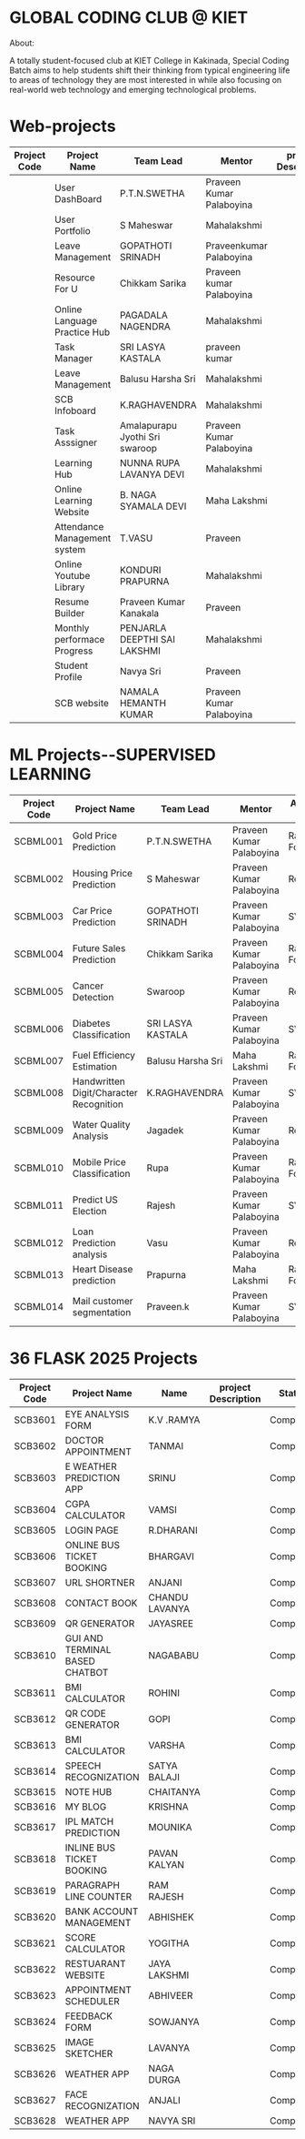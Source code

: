 # GLOBAL CODING CLUB @ KIET

About:

   A totally student-focused club at KIET College in Kakinada, Special Coding Batch aims to help students shift their thinking from typical engineering life to areas of technology they are most interested in while also focusing on real-world web technology and emerging technological problems.
   
# Web-projects

  
| Project Code | Project Name    | Team Lead | Mentor | project Description | Status
| ----------- | ----------- | --------------- | ----- | -------------------  | ---------- |
|             |    User DashBoard        |  P.T.N.SWETHA  | Praveen Kumar Palaboyina    |                       | Completed |
|             |   User Portfolio          |  S Maheswar  | Mahalakshmi    |                       | Completed |
|             |   Leave Management        | GOPATHOTI SRINADH   | Praveenkumar Palaboyina   |                       | Completed |
|             |   Resource For U          | Chikkam Sarika    |   Praveen kumar Palaboyina    |                       | Completed |
|             |   Online Language Practice Hub          | PAGADALA NAGENDRA   |  Mahalakshmi     |                       | Completed |
|             |   Task Manager          | SRI LASYA KASTALA    | praveen kumar     |                       | Completed |
|             |  Leave Management          | Balusu Harsha Sri     |   Mahalakshmi    |                       | Completed |
|             | SCB Infoboard          | K.RAGHAVENDRA        |Mahalakshmi     |                       |Completed |
|             |      Task Asssigner     | Amalapurapu Jyothi Sri swaroop     | Praveen  Kumar Palaboyina   |           |      Completed |      
|             |     Learning Hub        | NUNNA RUPA LAVANYA DEVI   |  Mahalakshmi  |                       |Completed |
|             |    Online Learning Website         | B. NAGA SYAMALA DEVI    |   Maha Lakshmi    |                       | Completed |
|             |   Attendance Management system          | T.VASU   |    Praveen    |                       | Completed |
|             |   Online Youtube Library          |  KONDURI PRAPURNA    | Mahalakshmi   |                       | Completed |
|             |   Resume Builder         | Praveen Kumar Kanakala   |  Praveen   |                       | Completed |
|             |    Monthly performace Progress         | PENJARLA DEEPTHI SAI LAKSHMI   | Mahalakshmi    |                       |  Completed |
|             |   Student Profile          | Navya Sri   |  Praveen   |                       |  Completed |
|             |      SCB website       | NAMALA HEMANTH KUMAR   | Praveen Kumar Palaboyina     |                       |  Onprogress |

   
# ML Projects--SUPERVISED LEARNING

| Project Code | Project Name                             | Team Lead                 | Mentor                  | Algorithm Used      | Status       |
|--------------|------------------------------------------|--------------------------|------------------------|---------------------|--------------|
| SCBML001     | Gold Price Prediction    | P.T.N.SWETHA             | Praveen Kumar Palaboyina | Random Forest       | on progress  |
| SCBML002     | Housing Price Prediction                 | S Maheswar               | Praveen Kumar Palaboyina | Regression          | on progress  |
| SCBML003     | Car Price Prediction                     | GOPATHOTI SRINADH         | Praveen Kumar Palaboyina | SVM                 | on progress  |
| SCBML004     | Future Sales Prediction                      | Chikkam Sarika           | Praveen Kumar Palaboyina | Random Forest       | on progress  |
| SCBML005     | Cancer Detection                        | Swaroop       | Praveen Kumar Palaboyina | Regression          | on progress  |
| SCBML006     | Diabetes Classification                   | SRI LASYA KASTALA        | Praveen Kumar Palaboyina | SVM                 | on progress  |
| SCBML007     | Fuel Efficiency Estimation                | Balusu Harsha Sri        | Maha Lakshmi            | Random Forest       | on progress  |
| SCBML008     | Handwritten Digit/Character Recognition  | K.RAGHAVENDRA            | Praveen Kumar Palaboyina | SVM                 | on progress  |
| SCBML009     | Water Quality Analysis                    | Jagadek      | Praveen Kumar Palaboyina | Regression          | on progress  |
| SCBML010     | Mobile Price Classification               | Rupa      | Praveen Kumar Palaboyina | Random Forest       | on progress  |
| SCBML011     | Predict US Election                       | Rajesh | Praveen Kumar Palaboyina | SVM                 | on progress  |
| SCBML012     | Loan Prediction analysis                  | Vasu  | Praveen Kumar Palaboyina | Regression          | on progress  |
| SCBML013     | Heart Disease prediction                   | Prapurna   | Maha Lakshmi            | Random Forest       | on progress  |
| SCBML014     | Mail customer segmentation                 | Praveen.k                   | Praveen Kumar Palaboyina | SVM                 | on progress  |

# 36 FLASK 2025 Projects

  
| Project Code | Project Name    | Name  | project Description | Status
| ----------- | ----------- | --------------- |  -------------------  | ---------- |
|     SCB3601        |      EYE ANALYSIS FORM    |  K.V .RAMYA  |                       | Completed |
|      SCB3602       |       DOCTOR APPOINTMENT   | TANMAI       |                        | Completed |
|      SCB3603       |       E WEATHER PREDICTION APP   | SRINU      |                        | Completed |
|      SCB3604       |      CGPA CALCULATOR   | VAMSI       |                        | Completed |
|      SCB3605       |    LOGIN PAGE   | R.DHARANI       |                        | Completed |
|      SCB3606       |       ONLINE BUS TICKET BOOKING   | BHARGAVI       |                        | Completed |
|      SCB3607      |      URL SHORTNER   | ANJANI       |                        | Completed |
|      SCB3608       |       CONTACT BOOK   | CHANDU LAVANYA      |                        | Completed |
|      SCB3609       |      QR GENERATOR   | JAYASREE       |                        | Completed |
|      SCB3610      |       GUI AND TERMINAL BASED CHATBOT  | NAGABABU      |                        | Completed |
|      SCB3611       |      BMI CALCULATOR   | ROHINI       |                        | Completed |
 |     SCB3612       |      QR CODE GENERATOR   | GOPI       |                        | Completed |
|      SCB3613      |      BMI CALCULATOR   | VARSHA       |                        | Completed |
|      SCB3614      |      SPEECH RECOGNIZATION   | SATYA BALAJI       |                        | Completed |
|      SCB3615      |    NOTE HUB   | CHAITANYA       |                        | Completed |
|      SCB3616       |     MY BLOG   |KRISHNA      |                        | Completed |
|      SCB3617       |      IPL MATCH PREDICTION   | MOUNIKA       |                        | Completed |
|      SCB3618      |     INLINE BUS TICKET BOOKING   |PAVAN KALYAN       |                        | Completed |
|      SCB3619       |     PARAGRAPH LINE COUNTER   | RAM RAJESH       |                        | Completed |
 |      SCB3620      |    BANK ACCOUNT MANAGEMENT   | ABHISHEK       |                        | Completed |
|      SCB3621       |      SCORE CALCULATOR   | YOGITHA       |                        | Completed |
|      SCB3622      |      RESTUARANT WEBSITE   | JAYA LAKSHMI       |                        | Completed |
|      SCB3623      |      APPOINTMENT SCHEDULER   | ABHIVEER       |                        | Completed |
|      SCB3624       |      FEEDBACK FORM    | SOWJANYA       |                        | Completed |
|      SCB3625       |   IMAGE SKETCHER   |LAVANYA       |                        | Completed |
|      SCB3626       |   WEATHER APP   | NAGA DURGA       |                        | Completed |
|      SCB3627      |    FACE RECOGNIZATION   | ANJALI       |                        | Completed |
|      SCB3628      |    WEATHER APP   | NAVYA SRI       |                        | Completed |
